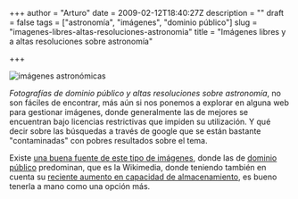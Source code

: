 +++
author = "Arturo"
date = 2009-02-12T18:40:27Z
description = ""
draft = false
tags = ["astronomía", "imágenes", "dominio público"]
slug = "imagenes-libres-altas-resoluciones-astronomia"
title = "Imágenes libres y a altas resoluciones sobre astronomía"

+++

 ![imágenes astronómicas](/images/import/119-dominio_publico_astronomia_3.jpg "119-dominio_publico_astronomia_3.jpg")

*Fotografías de dominio público y altas resoluciones sobre astronomía*, no son fáciles de encontrar, más aún si nos ponemos a explorar en alguna web para gestionar imágenes, donde generalmente las de mejores se encuentran bajo licencias restrictivas que impiden su utilización. Y qué decir sobre las búsquedas a través de google que se están bastante "contaminadas" con pobres resultados sobre el tema.

Existe [una buena fuente de este tipo de imágenes](https://www.bittbox.com/resources/35-stunning-hi-res-public-domain-astronomy-images), donde las de [dominio público](/popeye-dominio-publico/) predominan, que es la Wikimedia, donde teniendo también en cuenta su [reciente aumento en capacidad de almacenamiento](/espacio-almacenamiento-wikipedia/), es bueno tenerla a mano como una opción más.
